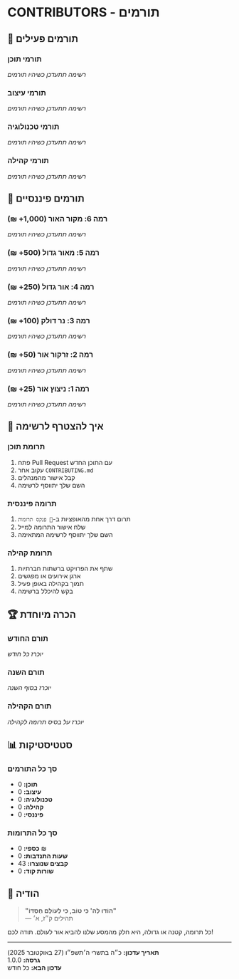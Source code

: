 # CONTRIBUTORS - תורמים

## 🌟 תורמים פעילים

### תורמי תוכן

*רשימה תתעדכן כשיהיו תורמים*

### תורמי עיצוב

*רשימה תתעדכן כשיהיו תורמים*

### תורמי טכנולוגיה

*רשימה תתעדכן כשיהיו תורמים*

### תורמי קהילה

*רשימה תתעדכן כשיהיו תורמים*

## 💝 תורמים פיננסיים

### רמה 6: מקור האור (1,000+ ₪)

*רשימה תתעדכן כשיהיו תורמים*

### רמה 5: מאור גדול (500+ ₪)

*רשימה תתעדכן כשיהיו תורמים*

### רמה 4: אור גדול (250+ ₪)

*רשימה תתעדכן כשיהיו תורמים*

### רמה 3: נר דולק (100+ ₪)

*רשימה תתעדכן כשיהיו תורמים*

### רמה 2: זרקור אור (50+ ₪)

*רשימה תתעדכן כשיהיו תורמים*

### רמה 1: ניצוץ אור (25+ ₪)

*רשימה תתעדכן כשיהיו תורמים*

## 🎯 איך להצטרף לרשימה

### תרומת תוכן

1. פתח Pull Request עם התוכן החדש
2. עקוב אחר `CONTRIBUTING.md`
3. קבל אישור מהמנהלים
4. השם שלך יתווסף לרשימה

### תרומה פיננסית

1. תרום דרך אחת מהאופציות ב-`💝 פנקס תרומות`
2. שלח אישור התרומה למייל
3. השם שלך יתווסף לרשימה המתאימה

### תרומת קהילה

1. שתף את הפרויקט ברשתות חברתיות
2. ארגן אירועים או מפגשים
3. תמוך בקהילה באופן פעיל
4. בקש להיכלל ברשימה

## 🏆 הכרה מיוחדת

### תורם החודש

*יוכרז כל חודש*

### תורם השנה

*יוכרז בסוף השנה*

### תורם הקהילה

*יוכרז על בסיס תרומה לקהילה*

## 📊 סטטיסטיקות

### סך כל התורמים

- **תוכן:** 0
- **עיצוב:** 0
- **טכנולוגיה:** 0
- **קהילה:** 0
- **פיננסי:** 0

### סך כל התרומות

- **כספי:** 0 ₪
- **שעות התנדבות:** 0
- **קבצים שנוצרו:** 43
- **שורות קוד:** 0

## 🙏 הודיה

> **"הוֹדוּ לַה' כִּי טוֹב, כִּי לְעוֹלָם חַסְדּוֹ"**  
> — תהילים ק״ז, א׳

כל תרומה, קטנה או גדולה, היא חלק מהמסע שלנו להביא אור לעולם. תודה לכם!

---

**תאריך עדכון:** כ״ה בתשרי ה׳תשפ״ו (27 באוקטובר 2025)  
**גרסה:** 1.0.0  
**עדכון הבא:** כל חודש
